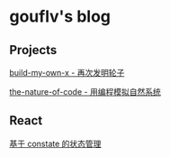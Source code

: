 # gouflv's blog

## Projects

[build-my-own-x - 再次发明轮子](https://github.com/gouflv/build-my-own-x)

[the-nature-of-code - 用编程模拟自然系统](https://github.com/gouflv/the-nature-of-code)

## React

[基于 constate 的状态管理](https://github.com/gouflv/blog/issues/1)


